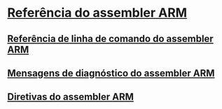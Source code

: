 # [Referência do assembler ARM](arm-assembler-reference.md)
## [Referência de linha de comando do assembler ARM](arm-assembler-command-line-reference.md)
## [Mensagens de diagnóstico do assembler ARM](arm-assembler-diagnostic-messages.md)
## [Diretivas do assembler ARM](arm-assembler-directives.md)
